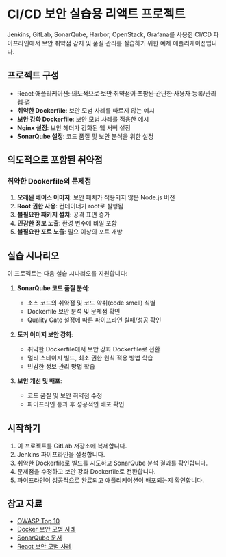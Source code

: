 # CI/CD 보안 실습용 리액트 프로젝트

Jenkins, GitLab, SonarQube, Harbor, OpenStack, Grafana를 사용한 
CI/CD 파이프라인에서 보안 취약점 감지 및 품질 관리를 실습하기 위한 예제 애플리케이션입니다.

## 프로젝트 구성

- ~~React 애플리케이션: 의도적으로 보안 취약점이 포함된 간단한 사용자 등록/관리 웹 앱~~
- **취약한 Dockerfile**: 보안 모범 사례를 따르지 않는 예시
- **보안 강화 Dockerfile**: 보안 모범 사례를 적용한 예시
- **Nginx 설정**: 보안 헤더가 강화된 웹 서버 설정
- **SonarQube 설정**: 코드 품질 및 보안 분석을 위한 설정

## 의도적으로 포함된 취약점

### 취약한 Dockerfile의 문제점
1. **오래된 베이스 이미지**: 보안 패치가 적용되지 않은 Node.js 버전
2. **Root 권한 사용**: 컨테이너가 root로 실행됨
3. **불필요한 패키지 설치**: 공격 표면 증가
4. **민감한 정보 노출**: 환경 변수에 비밀 포함
5. **불필요한 포트 노출**: 필요 이상의 포트 개방

## 실습 시나리오

이 프로젝트는 다음 실습 시나리오를 지원합니다:

1. **SonarQube 코드 품질 분석**:
   - 소스 코드의 취약점 및 코드 악취(code smell) 식별
   - Dockerfile 보안 분석 및 문제점 확인
   - Quality Gate 설정에 따른 파이프라인 실패/성공 확인

2. **도커 이미지 보안 강화**:
   - 취약한 Dockerfile에서 보안 강화 Dockerfile로 전환
   - 멀티 스테이지 빌드, 최소 권한 원칙 적용 방법 학습
   - 민감한 정보 관리 방법 학습

3. **보안 개선 및 배포**:
   - 코드 품질 및 보안 취약점 수정
   - 파이프라인 통과 후 성공적인 배포 확인

## 시작하기

1. 이 프로젝트를 GitLab 저장소에 복제합니다.
2. Jenkins 파이프라인을 설정합니다.
3. 취약한 Dockerfile로 빌드를 시도하고 SonarQube 분석 결과를 확인합니다.
4. 문제점을 수정하고 보안 강화 Dockerfile로 전환합니다.
5. 파이프라인이 성공적으로 완료되고 애플리케이션이 배포되는지 확인합니다.

## 참고 자료

- [OWASP Top 10](https://owasp.org/www-project-top-ten/)
- [Docker 보안 모범 사례](https://docs.docker.com/develop/security-best-practices/)
- [SonarQube 문서](https://docs.sonarqube.org/latest/)
- [React 보안 모범 사례](https://reactjs.org/docs/security.html)